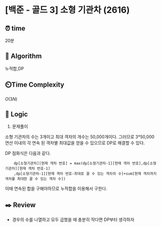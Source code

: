 # [백준 - 골드 3] 소형 기관차 (2616)

## ⏰  **time**

20분

## :pushpin: **Algorithm**

누적합,DP

## ⏲️**Time Complexity**

$O(3N)$

## :round_pushpin: **Logic**
1. 문제풀이

소형 기관차의 수는 3개이고 최대 객차의 개수는 50,000개이다. 그러므로 3*50,000 연산 이내의 각 연속 된 객차별 최대값을 얻을 수 있으므로 DP로 해결할 수 있다.

DP 점화식은 다음과 같다.
```
    dp[소형기관차][현재 객차 번호] = max(dp[소형기관차-1][현재 객차 번호],dp[소형기관차][현재 객차 번호-1]
    ,dp[소형기관차-1][현재 객차 번호-최대로 끌 수 있는 객차의 수]+sum[현재 객차까지 객차를 최대한 끌 수 있는 객차 수])
```

이때 연속된 합을 구해야하므로 누적합을 이용해서 구한다.

## :black_nib: **Review**
- 경우의 수를 나열하고 모두 곱했을 때 충분히 작다면 DP부터 생각하자